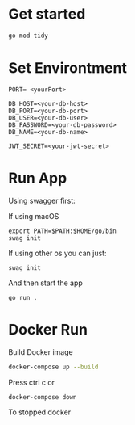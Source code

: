 # Get started

```bash
go mod tidy
```

# Set Environtment

```
PORT= <yourPort>

DB_HOST=<your-db-host>
DB_PORT=<your-db-port>
DB_USER=<your-db-user>
DB_PASSWORD=<your-db-password>
DB_NAME=<your-db-name>

JWT_SECRET=<your-jwt-secret>
```

# Run App

Using swagger first:

If using macOS

```
export PATH=$PATH:$HOME/go/bin
swag init
```

If using other os you can just:

```
swag init
```

And then start the app

```
go run .
```

# Docker Run

Build Docker image

```bash
docker-compose up --build
```

Press ctrl c or

```bash
docker-compose down
```
To stopped docker
